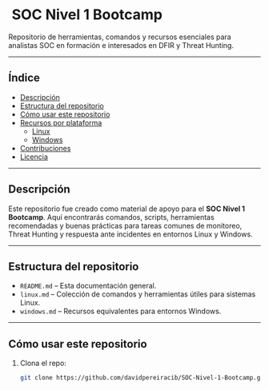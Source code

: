 # ​ SOC Nivel 1 Bootcamp

Repositorio de herramientas, comandos y recursos esenciales para analistas SOC en formación e interesados en DFIR y Threat Hunting.

---

##  Índice

- [Descripción](#descripción)  
- [Estructura del repositorio](#estructura-del-repositorio)  
- [Cómo usar este repositorio](#cómo-usar-este-repositorio)  
- [Recursos por plataforma](#recursos-por-plataforma)  
  - [Linux](#linux)  
  - [Windows](#windows)  
- [Contribuciones](#contribuciones)  
- [Licencia](#licencia)

---

##  Descripción

Este repositorio fue creado como material de apoyo para el **SOC Nivel 1 Bootcamp**. Aquí encontrarás comandos, scripts, herramientas recomendadas y buenas prácticas para tareas comunes de monitoreo, Threat Hunting y respuesta ante incidentes en entornos Linux y Windows.

---

##  Estructura del repositorio

- `README.md` – Esta documentación general.  
- `linux.md` – Colección de comandos y herramientas útiles para sistemas Linux.  
- `windows.md` – Recursos equivalentes para entornos Windows.

---

##  Cómo usar este repositorio

1. Clona el repo:
   ```bash
   git clone https://github.com/davidpereiracib/SOC-Nivel-1-Bootcamp.git
